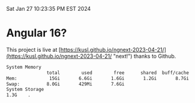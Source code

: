 Sat Jan 27 10:23:35 PM EST 2024

# Angular 16?


This project is live at [https://kusl.github.io/ngnext-2023-04-21/](https://kusl.github.io/ngnext-2023-04-21/ "next!") thanks to Github.

```bash
System Memory
               total        used        free      shared  buff/cache   available
Mem:            15Gi       6.6Gi       1.6Gi       1.2Gi       8.7Gi       8.7Gi
Swap:          8.0Gi       429Mi       7.6Gi
System Storage
1.3G	.
```
